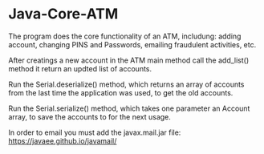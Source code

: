 # Java-Core-ATM
The program does the core functionality of an ATM, includung: adding account, changing PINS and Passwords, emailing fraudulent activities, etc.

After creatings a new account in the ATM main method call the add_list() method it return an updted list of accounts. 

Run the Serial.deserialize() method, which returns an array of accounts from the last time the application was used, to get the old accounts.

Run the Serial.serialize() method, which takes one parameter an Account array, to save the accounts to for the next usage.

In order to email you must add the javax.mail.jar file: https://javaee.github.io/javamail/
